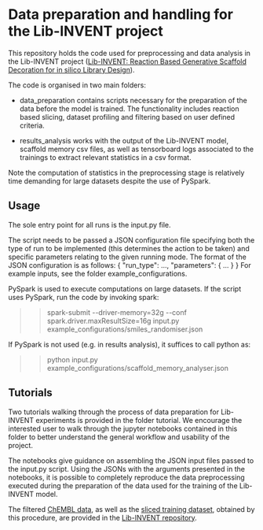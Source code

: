 Data preparation and handling for the Lib-INVENT project
========================================================================================================================
This repository holds the code used for preprocessing and data analysis in the Lib-INVENT project 
([Lib-INVENT: Reaction Based Generative Scaffold Decoration for in silico Library Design](https://chemrxiv.org/articles/preprint/Lib-INVENT_Reaction_Based_Generative_Scaffold_Decoration_for_in_silico_Library_Design/14473980 "ChemRxiv preprint")). 


 
The code is organised
in two main folders:
- data_preparation contains scripts necessary for the preparation of the data before the model is trained. The functionality
includes reaction based slicing, dataset profiling and filtering based on user defined criteria.

- results_analysis works with the output of the Lib-INVENT model, scaffold memory csv files, as well as tensorboard logs
associated to the trainings to extract relevant statistics in a csv format.

Note the computation of statistics in the preprocessing stage is relatively time demanding for large datasets despite
the use of PySpark.

Usage
------------------------------------------------------------------------------------------------------------------------
The sole entry point for all runs is the input.py file.

The script needs to be passed a JSON configuration file specifying both the type of run to be implemented (this determines
the action to be taken) and specific parameters relating to the given running mode. The format of the JSON configuration
is as follows:
{
"run_type": ...,
"parameters": {
    ...
    }
}
For example inputs, see the folder example_configurations.

PySpark is used to execute computations on large datasets. If the script uses PySpark, run the code by invoking spark:

>> spark-submit --driver-memory=32g --conf spark.driver.maxResultSize=16g input.py example_configurations/smiles_randomiser.json

If PySpark is not used (e.g. in results analysis), it suffices to call python as:

>> python input.py example_configurations/scaffold_memory_analyser.json

Tutorials
------------------------------------------------------------------------------------------------------------------------
Two tutorials walking through the process of data preparation for Lib-INVENT experiments is provided in the folder
tutorial. We encourage the interested user to walk through the jupyter notebooks contained in this folder to better understand the
general workflow and usability of the project. 

The notebooks give guidance on assembling the JSON input files passed to the input.py script.
Using the JSONs with the arguments presented in the notebooks, it is possible to completely reproduce the data preprocessing 
executed during the preparation of the data used for the training of the Lib-INVENT model.

The filtered [ChEMBL data](https://github.com/MolecularAI/Lib-INVENT/blob/main/training_sets/purged_chembl_sliced.smi.gz), as well as the [sliced training dataset](https://github.com/MolecularAI/Lib-INVENT/blob/main/training_sets/chembl_train.gz), obtained by this procedure, are provided in the 
[Lib-INVENT repository](https://github.com/MolecularAI/Lib-INVENT "Lib-INVENT GitHub").
